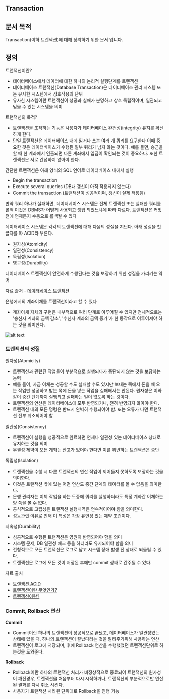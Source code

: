 Transaction
----

## 문서 목적
Transaction(이하 트랜잭션)에 대해 정리하기 위한 문서 입니다.

## 정의
트랜잭션이란?
- 데이터베이스에서 데이터에 대한 하나의 논리적 실행단계를 트랜잭션
- 데이터베이스 트랜잭션(Database Transaction)은 데이터베이스 관리 시스템 또는 유사한 시스템에서 상호작용의 단위
- 유사한 시스템이란 트랜잭션이 성공과 실패가 분명하고 상호 독립적이며, 일관되고 믿을 수 있는 시스템을 의미

트랜잭션의 목적?
- 트랜잭션을 조작하는 기능은 사용자가 데이터베이스 완전성(integrity) 유지를 확신하게 한다.
- 단일 트랜잭션은 데이터베이스 내에 읽거나 쓰는 여러 개 쿼리를 요구한다 이때 중요한 것은 데이터베이스가 수행된 일부 쿼리가 남지 않는 것이다. 
예를 들면, 송금을 할 때 한 계좌에서 인출되면 다른 계좌에서 입금이 확인되는 것이 중요하다. 또한 트랜잭션은 서로 간섭하지 않아야 한다.

간단한 트랜잭션은 아래 양식의 SQL 언어로 데이터베이스 내에서 실행
- Begin the transaction
- Execute several queries (DB내 갱신이 아직 적용되지 않는다)
- Commit the transaction (트랜잭션이 성공적이며, 갱신이 실제 적용됨)

만약 쿼리 하나가 실패하면, 데이터베이스 시스템은 전체 트랜잭션 또는 실패한 쿼리를 롤백
이것은 DBMS가 어떻게 사용되고 셋업 되었느냐에 따라 다르다. 트랜잭션은 커밋전에 언제든지 수동으로 롤백될 수 있다

데이터베이스 시스템은 각각의 트랜잭션에 대해 다음의 성질을 지닌다. 아래 성질을 첫글자를 따 ACID라 부른다.
- 원자성(Atomicity)
- 일관성(Consistency)
- 독립성(Isolation)
- 영구성(Durability)

데이터베이스 트랜잭션이 안전하게 수행된다는 것을 보장하기 위한 성질을 가리키는 약어

자료 출처 - [데이터베이스 트랜잭션](https://ko.wikipedia.org/wiki/%EB%8D%B0%EC%9D%B4%ED%84%B0%EB%B2%A0%EC%9D%B4%EC%8A%A4_%ED%8A%B8%EB%9E%9C%EC%9E%AD%EC%85%98)

은행에서의 계좌이체를 트랜잭션이라고 할 수 있다
- 계좌이체 자체의 구현은 내부적으로 여러 단계로 이루어질 수 있지만 전체적으로는 
'송신자 계좌의 금액 감소', '수신자 계좌의 금액 증가'가 한 동작으로 이루어져야 하는 것을 의미한다.

![alt text](https://www.guru99.com/images/1/100518_0500_DBMSTransac6.png)

### 트랜잭션의 성질

원자성(Atomicity)
- 트랜잭션과 관련된 작업들이 부분적으로 실행되다가 중단되지 않는 것을 보장하는 능력
- 예를 들어, 자금 이체는 성공할 수도 실패할 수도 있지만 보내는 쪽에서 돈을 빼 오는 작업만 성공하고 
받는 쪽에 돈을 넣는 작업을 실패해서는 안된다. 원자성은 이와 같이 중간 단계까지 실행되고 실패하는 일이 없도록 하는 것이다.
- 트랜잭션의 연산은 데이터베이스에 모두 반영되거나, 전혀 반영되지 않아야 한다.
- 트랜잭션 내의 모든 명령은 반드시 완벽히 수행되어야 함. 또는 오류가 나면 트랜잭션 전부 취소되어야 함

일관성(Consistency)
- 트랜잭션이 실행을 성공적으로 완료하면 언제나 일관성 있는 데이터베이스 상태로 유지하는 것을 의미
- 무결성 제약이 모든 계좌는 잔고가 있어야 한다면 이를 위반하는 트랜잭션은 중단

독립성(Isolation)
- 트랜잭션을 수행 시 다른 트랜잭션의 연산 작업이 끼어들지 못하도록 보장하는 것을 의미한다. 
- 이것은 트랜잭션 밖에 있는 어떤 연산도 중간 단계의 데이터를 볼 수 없음을 의미한다. 
- 은행 관리자는 이체 작업을 하는 도중에 쿼리를 실행하더라도 특정 계좌간 이체하는 양 쪽을 볼 수 없다. 
- 공식적으로 고립성은 트랜잭션 실행내역은 연속적이어야 함을 의미한다. 
- 성능관련 이유로 인해 이 특성은 가장 유연성 있는 제약 조건이다.

지속성(Durability)
- 성공적으로 수행된 트랜잭션은 영원히 반영되어야 함을 의미
- 시스템 문제, DB 일관성 체크 등을 하더라도 유지되어야 함을 의미
- 전형적으로 모든 트랜잭션은 로그로 남고 시스템 장애 발생 전 상태로 되돌릴 수 있다. 
- 트랜잭션은 로그에 모든 것이 저장된 후에만 commit 상태로 간주될 수 있다.

자료 출처
- [트랜잭션 ACID](https://ko.wikipedia.org/wiki/ACID)
- [트랜잭션이란 무엇인가?](https://coding-factory.tistory.com/226)
- [트랜잭션이란?](https://mommoo.tistory.com/62)


### Commit, Rollback 연산
**Commit**
- Commit이란 하나의 트랜잭션이 성공적으로 끝났고, 데이터베이스가 일관성있는 상태에 있을 때, 
하나의 트랜잭션이 끝났다라는 것을 알려주기위해 사용하는 연산
- 트랜잭션이 로그에 저장되며, 후에 Rollback 연산을 수행했었던 트랜잭션단위로 하는것을 도와준다.

**Rollback**
- Rollback이란 하나의 트랜잭션 처리가 비정상적으로 종료되어 트랜잭션의 원자성이 깨진경우, 
트랜잭션을 처음부터 다시 시작하거나, 트랜잭션의 부분적으로만 연산된 결과를 다시 취소 시킨다.
- 사용자가 트랜잭션 처리된 단위대로 Rollback을 진행 가능